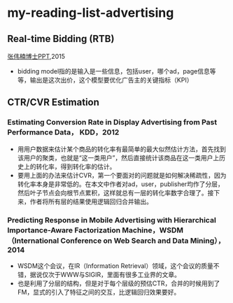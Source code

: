 # my-reading-list-advertising


## Real-time Bidding (RTB)

[张伟楠博士PPT](https://github.com/wzhe06/Ad-papers/blob/master/Bidding%20Strategy/Research%20Frontier%20of%20Real-Time%20Bidding%20based%20Display%20Advertising.pdf),2015
* bidding model指的是输入是一些信息，包括user，哪个ad，page信息等等，输出是这次出价，这个模型要优化广告主的关键指标（KPI）





## CTR/CVR Estimation
### Estimating Conversion Rate in Display Advertising from Past Performance Data， KDD，2012
* 用用户数据来估计某个商品的转化率有最简单的最大似然估计方法，首先找到该用户的聚类，也就是“这一类用户”，然后直接统计该商品在这一类用户上历史上的转化率，得到转化率的估计。
* 要用上面的办法来估计CVR，第一个要面对的问题就是如何解决稀疏性，因为转化率本身是非常低的。在本文中作者对ad，user，publisher均作了分层，然后叶子节点会向根节点累积，这样就总有一层的转化率数字合理了。接下来，作者将所有层的结果使用逻辑回归合并输出。

### Predicting Response in Mobile Advertising with Hierarchical Importance-Aware Factorization Machine，WSDM（International Conference on Web Search and Data Mining），2014
* WSDM这个会议，在IR（Information Retrieval）领域，这个会议的质量不错，据说仅次于WWW与SIGIR，里面有很多工业界的文章。
* 也是利用了分层的结构，但是对于每个层级的预估CTR，合并的时候用到了FM，显式的引入了特征之间的交互，比逻辑回归效果要好。



